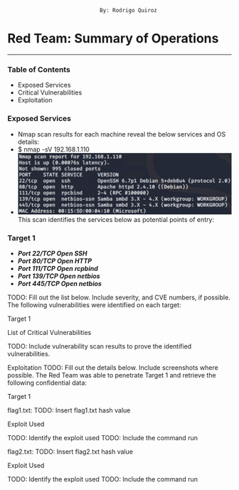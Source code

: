                                  By: Rodrigo Quiroz
# Red Team: Summary of Operations
----------------------------------
### Table of Contents

* Exposed Services
* Critical Vulnerabilities
* Exploitation


### Exposed Services

* Nmap scan results for each machine reveal the below services and OS details:
* $ nmap -sV 192.168.1.110
* ![alt text](https://github.com/Rodrig000/Project1Repository/blob/main/images/rl%20nmap%20scan.jpg)
This scan identifies the services below as potential points of entry:

### Target 1
* **_Port 22/TCP Open SSH_**
* **_Port 80/TCP Open HTTP_**
* **_Port 111/TCP Open rcpbind_**
* **_Port 139/TCP Open netbios_**
* **_Port 445/TCP Open netbios_**



TODO: Fill out the list below. Include severity, and CVE numbers, if possible.
The following vulnerabilities were identified on each target:

Target 1

List of
Critical
Vulnerabilities



TODO: Include vulnerability scan results to prove the identified vulnerabilities.

Exploitation
TODO: Fill out the details below. Include screenshots where possible.
The Red Team was able to penetrate Target 1 and retrieve the following confidential data:

Target 1


flag1.txt: TODO: Insert flag1.txt hash value


Exploit Used

TODO: Identify the exploit used
TODO: Include the command run





flag2.txt: TODO: Insert flag2.txt hash value


Exploit Used

TODO: Identify the exploit used
TODO: Include the command run
